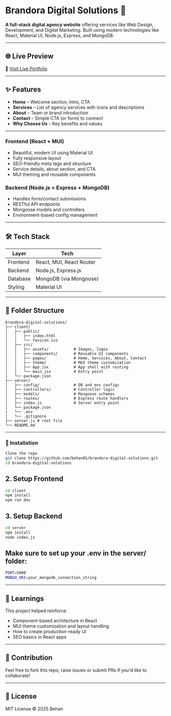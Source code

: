# Brandora Digital Solutions 🚀

**A full-stack digital agency website** offering services like Web Design, Development, and Digital Marketing. Built using modern technologies like React, Material UI, Node.js, Express, and MongoDB.

---

## 🌐 Live Preview

🔗 [Visit Live Portfolio](https://your-live-site-url.com) <!-- comming soon -->

---

## ✨ Features

- **Home** – Welcome section, intro, CTA
- **Services** – List of agency services with icons and descriptions
- **About** – Team or brand introduction
- **Contact** – Simple CTA (or form) to connect
- **Why Choose Us** – Key benefits and values
---

### Frontend (React + MUI)
- Beautiful, modern UI using Material UI
- Fully responsive layout
- SEO-friendly meta tags and structure
- Service details, about section, and CTA
- MUI theming and reusable components

### Backend (Node.js + Express + MongoDB)
- Handles form/contact submissions
- RESTful API endpoints
- Mongoose models and controllers
- Environment-based config management

---

## 🛠 Tech Stack

| Layer     | Tech                    |
|-----------|-------------------------|
| Frontend  | React, MUI, React Router |
| Backend   | Node.js, Express.js      |
| Database  | MongoDB (via Mongoose)   |
| Styling   | Material UI              |

---

## 📁 Folder Structure

```
brandora-digital-solutions/
├── client/
│   ├── public/
│   │   ├── index.html
│   │   └── favicon.ico
│   ├── src/
│   │   ├── assets/           # Images, logos
│   │   ├── components/       # Reusable UI components
│   │   ├── pages/            # Home, Services, About, Contact
│   │   ├── theme/            # MUI theme customization
│   │   ├── App.jsx           # App shell with routing
│   │   └── main.jsx          # Entry point
│   └── package.json
├── server/
│   ├── config/               # DB and env configs
│   ├── controllers/          # Controller logic
│   ├── models/               # Mongoose schemas
│   ├── routes/               # Express route handlers
│   ├── index.js              # Server entry point
│   └── package.json
|   └── .env
|   └── .gitignore
├── server.js # root file
└── README.md

```


---
### 🧩 Installation

```bash
Clone the repo
git clone https://github.com/behan05/brandora-digital-solutions.git
cd brandora-digital-solutions
```

## 2. Setup Frontend
```bash
cd client
npm install
npm run dev
```

## 3. Setup Backend
```bash
cd server
npm install
node index.js
```

## Make sure to set up your .env in the server/ folder:
```bash
PORT=5000
MONGO_URI=your_mongodb_connection_string

```

---

## 🧠 Learnings

This project helped reinforce:
- Component-based architecture in React
- MUI theme customization and layout handling
- How to create production-ready UI
- SEO basics in React apps

---

## 🤝 Contribution

Feel free to fork this repo, raise issues or submit PRs if you'd like to collaborate!

---

## 📃 License

MIT License © 2025 Behan






